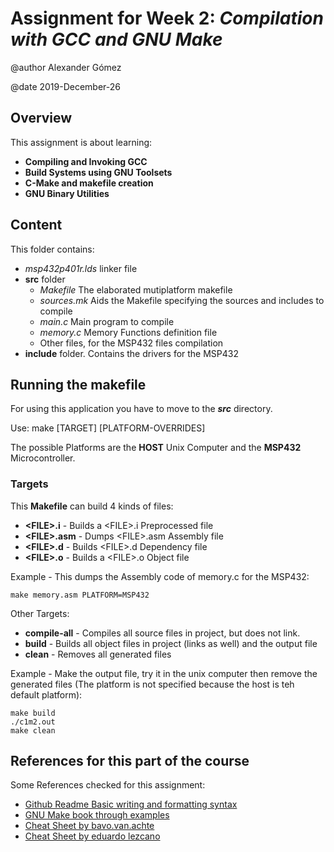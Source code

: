 # Assignment for Week 2: _Compilation with GCC and GNU Make_

@author Alexander Gómez

@date 2019-December-26

## Overview

This assignment is about learning:

- __Compiling and Invoking GCC__
- __Build Systems using GNU Toolsets__
- __C-Make and makefile creation__
- __GNU Binary Utilities__

## Content

This folder contains:

- _msp432p401r.lds_ linker file
- **src** folder
  - _Makefile_ The elaborated mutiplatform makefile
  - _sources.mk_ Aids the Makefile specifying the sources and includes to compile 
  - _main.c_ Main program to compile
  - _memory.c_ Memory Functions definition file
  - Other files, for the MSP432 files compilation
- **include** folder. Contains the drivers for the MSP432

## Running the makefile

For using this application you have to move to the **_src_** directory.

Use: make \[TARGET] \[PLATFORM-OVERRIDES]

The possible Platforms are the **HOST** Unix Computer and the **MSP432** Microcontroller.

### Targets

This **Makefile** can build 4 kinds of files:

- **\<FILE>.i** - Builds a \<FILE>.i Preprocessed file
- **\<FILE>.asm** - Dumps \<FILE>.asm Assembly file
- **\<FILE>.d** - Builds \<FILE>.d Dependency file
- **\<FILE>.o** - Builds a \<FILE>.o Object file

Example - This dumps the Assembly code of memory.c for the MSP432:
```
make memory.asm PLATFORM=MSP432
```
Other Targets:

- **compile-all** - Compiles all source files in project, but does not link.
- **build** - Builds all object files in project (links as well) and the output file
- **clean** - Removes all generated files

Example - Make the output file, try it in the unix computer then remove the generated files (The platform is not specified because the host is teh default platform):
```
make build
./c1m2.out
make clean
```
## References for this part of the course

Some References checked for this assignment:

- [Github Readme Basic writing and formatting syntax](https://help.github.com/en/github/writing-on-github/basic-writing-and-formatting-syntax)
- [GNU Make book through examples](https://makefiletutorial.com/)
- [Cheat Sheet by bavo.van.achte](https://cheatography.com/bavo-van-achte/cheat-sheets/gnumake/)
- [Cheat Sheet by eduardo lezcano](http://eduardolezcano.com/wp-content/uploads/2016/06/make_cheatsheet.pdf)

